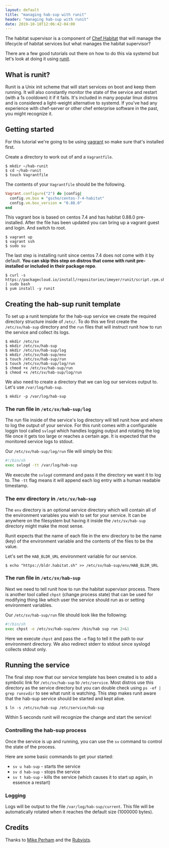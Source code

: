 ```yaml
---
layout: default
title: "managing hab-sup with runit"
header: "managing hab-sup with runit"
date: 2019-10-18T12:06:42-04:00
---
```


The habitat supervisor is a component of [Chef Habitat](../2019-10-12-what-is-habitat) that will manage the lifecycle of habitat services but what manages the habitat supervisor?

There are a few good tutorials out there on how to do this via systemd but let's look at doing it using [runit](http://smarden.org/runit/).

## What is runit?

Runit is a Unix init scheme that will start services on boot and keep them running. It will also constantly monitor the state of the service and restart (with a 1s cooldown) it if it fails. It's included in many popular linux distros and is considered a light-weight alternative to systemd. If you've had any experience with chef-server or other chef enterprise software in the past, you might recognize it.

## Getting started

For this tutorial we're going to be using [vagrant](https://www.vagrantup.com/downloads.html) so make sure that's installed first.

Create a directory to work out of and a `Vagrantfile`.

    $ mkdir ~/hab-runit
    $ cd ~/hab-runit
    $ touch Vagrantfile

The contents of your `Vagrantfile` should be the following.

```ruby
Vagrant.configure("2") do |config|
  config.vm.box = "gscho/centos-7-4-habitat"
  config.vm.box_version = "0.88.0"
end
```

This vagrant box is based on centos 7.4 and has habitat 0.88.0 pre-installed. After the file has been updated you can bring up a vagrant guest and login. And switch to root.

    $ vagrant up
    $ vagrant ssh
    $ sudo su

The last step is installing runit since centos 7.4 does not come with it by default. **You can skip this step on distros that come with runit pre-installed or included in their package repo**.

    $ curl -s https://packagecloud.io/install/repositories/imeyer/runit/script.rpm.sh | sudo bash
    $ yum install -y runit


## Creating the hab-sup runit template

To set up a runit template for the hab-sup service we create the required directory structure inside of `/etc/`. To do this we first create the `/etc/sv/hab-sup` directory and the `run` files that will instruct runit how to run the service and collect its logs.

    $ mkdir /etc/sv
    $ mkdir /etc/sv/hab-sup
    $ mkdir /etc/sv/hab-sup/log
    $ mkdir /etc/sv/hab-sup/env
    $ touch /etc/sv/hab-sup/run
    $ touch /etc/sv/hab-sup/log/run
    $ chmod +x /etc/sv/hab-sup/run
    $ chmod +x /etc/sv/hab-sup/log/run

We also need to create a directory that we can log our services output to. Let's use `/var/log/hab-sup`.

    $ mkdir -p /var/log/hab-sup

### The run file in `/etc/sv/hab-sup/log`

The run file inside of the service's log directory will tell runit how and where to log the output of your service. For this runit comes with a configurable loggin tool called `svlogd` which handles logging output and rotating the log file once it gets too large or reaches a certain age. It is expected that the monitored service logs to stdout.

Our `/etc/sv/hab-sup/log/run` file will simply be this:

```bash
#!/bin/sh
exec svlogd -tt /var/log/hab-sup
```

We execute the `svlogd` command and pass it the directory we want it to log to. The `-tt` flag means it will append each log entry with a human readable timestamp.

### The env directory in `/etc/sv/hab-sup`

The `env` directory is an optional service directory which will contain all of the environment variables you wish to set for your service. It can be anywhere on the filesystem but having it inside the `/etc/sv/hab-sup` directory might make the most sense.

Runit expects that the name of each file in the env directory to be the name (key) of the environment variable and the contents of the files to be the value.

Let's set the `HAB_BLDR_URL` environment variable for our service.

    $ echo "https://bldr.habitat.sh" >> /etc/sv/hab-sup/env/HAB_BLDR_URL

### The run file in `/etc/sv/hab-sup`

Next we need to tell runit how to run the habitat supervisor process. There is another tool called `chpst` (change process state) that can be used for modifying thing like which user the service should run as or setting environment variables.

Our `/etc/sv/hab-sup/run` file should look like the following:

```bash
#!/bin/sh
exec chpst -e /etc/sv/hab-sup/env /bin/hab sup run 2>&1
```

Here we execute `chpst` and pass the `-e` flag to tell it the path to our environment directory. We also redirect stderr to stdout since syslogd collects stdout only.

## Running the service

The final step now that our service template has been created is to add a symbolic link for `/etc/sv/hab-sup` to `/etc/service`. Most distros use this directory as the service directory but you can double check using `ps -ef | grep runsvdir` to see what runit is watching. This step makes runit aware that the hab-sup service should be started and kept alive.

    $ ln -s /etc/sv/hab-sup /etc/service/hab-sup

Within 5 seconds runit will recognize the change and start the service!

### Controlling the hab-sup process

Once the service is up and running, you can use the `sv` command to control the state of the process.

Here are some basic commands to get your started:

- `sv u hab-sup` - starts the service
- `sv d hab-sup` - stops the service
- `sv t hab-sup` - kills the service (which causes it to start up again, in essence a restart)

### Logging

Logs will be output to the file `/var/log/hab-sup/current`. This file will be automatically rotated when it reaches the default size (1000000 bytes).

## Credits

Thanks to [Mike Perham](https://www.mikeperham.com/2014/07/07/use-runit/) and the [Rubyists](https://rubyists.github.io/2011/05/02/runit-for-ruby-and-everything-else.html).

